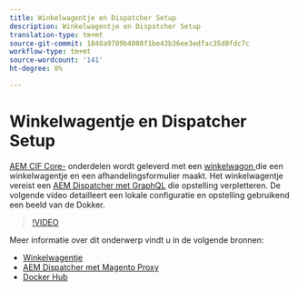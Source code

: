 ```yaml
---
title: Winkelwagentje en Dispatcher Setup
description: Winkelwagentje en Dispatcher Setup
translation-type: tm+mt
source-git-commit: 1848a9789b4008f1be43b36ee3edfac35d8fdc7c
workflow-type: tm+mt
source-wordcount: '141'
ht-degree: 0%

---
```



# Winkelwagentje en Dispatcher Setup

[AEM CIF Core-](https://github.com/adobe/aem-core-cif-components) onderdelen wordt geleverd met een  [winkelwagon ](https://github.com/adobe/aem-core-cif-components/tree/master/ui.apps/src/main/content/jcr_root/apps/core/cif/components/commerce/minicart/v1/minicart) die een winkelwagentje en een afhandelingsformulier maakt. Het winkelwagentje vereist een [AEM Dispatcher met GraphQL](https://github.com/adobe/aem-core-cif-components/blob/master/dispatcher) die opstelling verpletteren. De volgende video detailleert een lokale configuratie en opstelling gebruikend een beeld van de Dokker.

>[!VIDEO](https://video.tv.adobe.com/v/29656/?quality=12)

Meer informatie over dit onderwerp vindt u in de volgende bronnen:

- [Winkelwagentje](https://github.com/adobe/aem-core-cif-components/tree/master/ui.apps/src/main/content/jcr_root/apps/core/cif/components/commerce/minicart/v1/minicart)
- [AEM Dispatcher met Magento Proxy](https://github.com/adobe/aem-core-cif-components/tree/master/dispatcher)
- [Docker Hub](https://hub.docker.com/)
